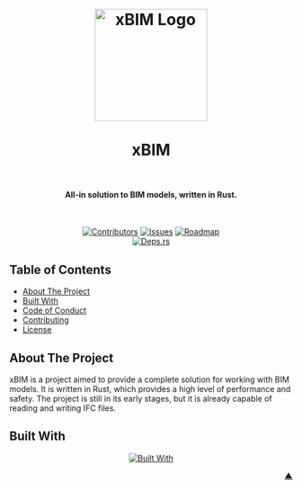 <div id="readme-top"></div>

<h1 align="center">
  <br />
    <a href="https://xodium.org/">
      <img src="https://gist.githubusercontent.com/illyrius666/a38f03b4fbe9b43faa2c5623137c1250/raw/3a1410e77807097bcfbcf963822b41fadd495d9f/xodium.svg" alt="xBIM Logo" width="200">
    </a>
  <br /><br />
  xBIM
  <br /><br />
</h1>

<h4 align="center">All-in solution to BIM models, written in Rust.</h4><br />

<div align="center">

[![Contributors][contributors_shield_url]][contributors_url]
[![Issues][issues_shield_url]][issues_url]
[![Roadmap][roadmap_shield_url]][roadmap_url]<br />
[![Deps.rs][deps_shield_url]][deps_url]

</div>

## Table of Contents

- [About The Project](#about-the-project)
- [Built With](#built-with)
- [Code of Conduct][code_of_conduct_url]
- [Contributing][contributing_url]
- [License][license_url]

## About The Project

xBIM is a project aimed to provide a complete solution for working with BIM models. It is written in Rust, which
provides a high level of performance and safety. The project is still in its early stages, but it is already capable of
reading and writing IFC files.

## Built With

<div align="center">

[![Built With][built_with_shield_url]][built_with_url]

</div>

<p align="right"><a href="#readme-top">▲</a></p>

[built_with_shield_url]: https://skillicons.dev/icons?i=rust,github,githubactions
[built_with_url]: https://skillicons.dev
[code_of_conduct_url]: https://github.com/XodiumSoftware/xBIM?tab=coc-ov-file
[contributing_url]: https://github.com/XodiumSoftware/xBIM/blob/main/CONTRIBUTING.md
[contributors_shield_url]: https://img.shields.io/github/contributors/XodiumSoftware/xBIM?style=for-the-badge&color=blue
[contributors_url]: https://github.com/XodiumSoftware/xBIM/graphs/contributors
[deps_shield_url]: https://deps.rs/repo/github/XodiumSoftware/xBIM/status.svg?style=for-the-badge
[deps_url]: https://deps.rs/repo/github/XodiumSoftware/xBIM
[issues_shield_url]: https://img.shields.io/github/issues/XodiumSoftware/xBIM?style=for-the-badge&color=yellow
[issues_url]: https://github.com/XodiumSoftware/xBIM/issues
[license_url]: https://github.com/XodiumSoftware/xBIM?tab=AGPL-3.0-1-ov-file
[roadmap_shield_url]: https://img.shields.io/badge/Roadmap-Click%20Me!-purple.svg?style=for-the-badge
[roadmap_url]: https://github.com/orgs/XodiumSoftware/projects/4
